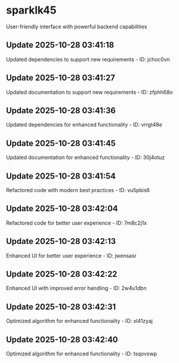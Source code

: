 # sparklk45
User-friendly interface with powerful backend capabilities

## Update 2025-10-28 03:41:18
Updated dependencies to support new requirements - ID: jchoc0vn


## Update 2025-10-28 03:41:27
Updated documentation to support new requirements - ID: zfphh68o


## Update 2025-10-28 03:41:36
Updated dependencies for enhanced functionality - ID: vrrgt48e


## Update 2025-10-28 03:41:45
Updated documentation for enhanced functionality - ID: 30j4otuz


## Update 2025-10-28 03:41:54
Refactored code with modern best practices - ID: vu5pbis6


## Update 2025-10-28 03:42:04
Refactored code for better user experience - ID: 7m8c2j1x


## Update 2025-10-28 03:42:13
Enhanced UI for better user experience - ID: jwensasr


## Update 2025-10-28 03:42:22
Enhanced UI with improved error handling - ID: 2w4u1dbn


## Update 2025-10-28 03:42:31
Optimized algorithm for enhanced functionality - ID: xl41zyaj


## Update 2025-10-28 03:42:40
Optimized algorithm for enhanced functionality - ID: tsqovswp

